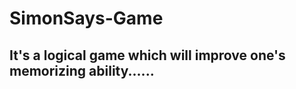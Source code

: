 # SimonSays-Game
It's a logical game which will improve one's memorizing ability......
---
<img src="">
